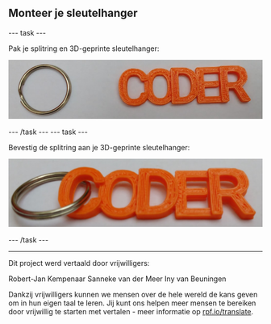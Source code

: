 ## Monteer je sleutelhanger

--- task ---

Pak je splitring en 3D-geprinte sleutelhanger:

![schermafbeelding](images/coder-splitring-keyring.png)

--- /task --- --- task ---

Bevestig de splitring aan je 3D-geprinte sleutelhanger:

![schermafbeelding](images/coder-keyring.png)

--- /task ---	
***

Dit project werd vertaald door vrijwilligers:

Robert-Jan Kempenaar
Sanneke van der Meer
Iny van Beuningen

Dankzij vrijwilligers kunnen we mensen over de hele wereld de kans geven om in hun eigen taal te leren. Jij kunt ons helpen meer mensen te bereiken door vrijwillig te starten met vertalen - meer informatie op [rpf.io/translate](https://rpf.io/translate).

